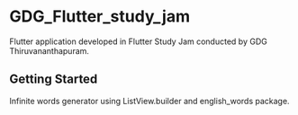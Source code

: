 # GDG_Flutter_study_jam

 Flutter application developed in Flutter Study Jam conducted by GDG Thiruvananthapuram.

## Getting Started

Infinite words generator using ListView.builder and english_words package.
